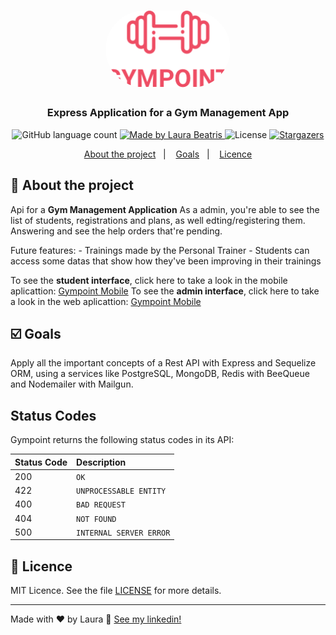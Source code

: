 <h1 align="center">
  <img alt="Gympoint" title="Gympoint" src=".github/logo.png" width="200px" style="border-radius:100px"/>
</h1>

<h3 align="center">
  Express Application for a Gym Management App
</h3>


<p align="center">
  <img alt="GitHub language count" src="https://img.shields.io/github/languages/count/LauraBeatris/gympoint-api?color=%23EE4D64">

  <a href="https://www.linkedin.com/in/laurabeatris/">
    <img alt="Made by Laura Beatris" src="https://img.shields.io/badge/made%20by-laurabeatris-%23EE4D64">
  </a>

  <img alt="License" src="https://img.shields.io/badge/licence-MIT-%23EE4D64">

  <a href="https://github.com/LauraBeatris/projects_store/stargazers">
    <img alt="Stargazers" src="https://img.shields.io/github/stars/LauraBeatris/gympoint-api?color=%23EE4D64">
  </a>
</p>

<p align="center">
  <a href="#rocket-about-the-project">About the project</a>&nbsp;&nbsp;&nbsp;|&nbsp;&nbsp;&nbsp;
  <a href="#ballot_box_with_check-goals">Goals</a>&nbsp;&nbsp;&nbsp;|&nbsp;&nbsp;&nbsp;
  <a href="#memo-licence">Licence</a>
</p>

## :rocket: About the project
  Api for a **Gym Management Application** As a admin, you're able to see the list of students, registrations and plans, as well edting/registering them. Answering and see the help orders that're pending. 
  
  Future features: 
    - Trainings made by the Personal Trainer
    - Students can access some datas that show how they've been improving in their trainings
 
 To see the **student interface**, click here to take a look in the mobile aplicattion: [Gympoint Mobile](https://github.com/LauraBeatris/gympoint-mobile)
  To see the **admin interface**, click here to take a look in the web aplicattion: [Gympoint Mobile](https://github.com/LauraBeatris/gympoint-web)


## :ballot_box_with_check: Goals

Apply all the important concepts of a Rest API with Express and Sequelize ORM, using a services like PostgreSQL, MongoDB, Redis with BeeQueue and Nodemailer with Mailgun. 

## Status Codes

Gympoint returns the following status codes in its API:

| Status Code | Description |
| :--- | :--- |
| 200 | `OK` |
| 422 | `UNPROCESSABLE ENTITY` |
| 400 | `BAD REQUEST` |
| 404 | `NOT FOUND` |
| 500 | `INTERNAL SERVER ERROR` |

## :memo: Licence

MIT Licence. See the file [LICENSE](LICENSE.md) for more details.

---

Made with ♥ by Laura :wave: [See my linkedin!](https://www.linkedin.com/in/laurabeatris/)
